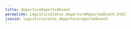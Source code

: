```yaml
---
title: departureReportedEvent
permalink: LogisticsStatus.departureReportedEvent.html
jsonid: logisticsstatus_departurereportedevent
---
```

